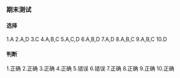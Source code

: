 ### 期末测试

#### 选择
1.A
2.A,D
3.C
4.A,B,C
5.A,C,D
6.A,B,D
7.A,D
8.A,B,C
9.A,B,C
10.D

#### 判断
1.正确
2.正确
3.正确
4.正确
5.错误
6.错误
7.正确
8.正确
9.正确
10.正确